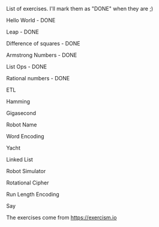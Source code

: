 List of exercises. I'll mark them as "DONE" when they are ;)

Hello World - DONE

Leap - DONE

Difference of squares - DONE

Armstrong Numbers - DONE


List Ops - DONE

Rational numbers - DONE


ETL

Hamming

Gigasecond

Robot Name

Word Encoding

Yacht


Linked List

Robot Simulator

Rotational Cipher

Run Length Encoding

Say


The exercises come from https://exercism.io

